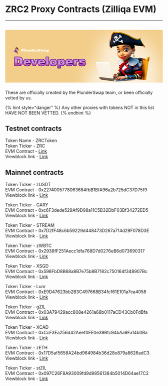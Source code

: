 # ZRC2 Proxy Contracts (Zilliqa EVM)
---
![](../../.gitbook/assets/Developers.png)
---
These are officially created by the PlunderSwap team, or been officially vetted by us.  

{% hint style="danger" %}
Any other proxies with tokens NOT in this list HAVE NOT BEEN VETTED.
{% endhint %}

## Testnet contracts
Token Name - ZRCToken\
Token Ticker - ZRC\
EVM Contract - [Link](https://otterscan.testnet.zilliqa.com/address/0x453b11386FBd54bC532892c0217BBc316fc7b918)\
Viewblock link - [Link](https://viewblock.io/zilliqa/address/zil1rrs6mpxd5gaj3ue603rupdnjq604jueaeae9ga?network=testnet)

## Mainnet contracts
Token Ticker - zUSDT\
EVM Contract - 0x2274005778063684fbB1BfA96a2b725dC37D75f9\
Viewblock link - [Link](https://viewblock.io/zilliqa/address/zil1sxx29cshups269ahh5qjffyr58mxjv9ft78jqy)

Token Ticker - GARY\
EVM Contract - 0xc6F3dede529Af9D98a11C5B32DbF03Bf34272ED5\
Viewblock link - [Link](https://viewblock.io/zilliqa/address/zil1w5hwupgc9rxyuyd742g2c9annwahugrx80fw9h)

Token Ticker - STREAM\
EVM Contract - 0x7D2fF48c6b59229d448473D267a714d29F078D3E\
Viewblock link - [Link](https://viewblock.io/zilliqa/address/zil1504065pp76uuxm7s9m2c4gwszhez8pu3mp6r8c)

Token Ticker - zWBTC\
EVM Contract - 0x2938fF251Aecc1dfa768D7d0276eB6d073690317\
Viewblock link - [Link](https://viewblock.io/zilliqa/address/zil1wha8mzaxhm22dpm5cav2tepuldnr8kwkvmqtjq)

Token Ticker - XSGD\
EVM Contract - 0x598FbD8B68a8B7e75b8B7182c750164f348907Bc\
Viewblock link - [Link](https://viewblock.io/zilliqa/address/zil180v66mlw007ltdv8tq5t240y7upwgf7djklmwh)

Token Ticker - Lunr\
EVM Contract - 0xE9D47623bb2B3C497668B34fcf61E101a7ea4058\
Viewblock link - [Link](https://viewblock.io/zilliqa/address/zil1xxl6yp2twxvljdnn87g9fk7wykdrcv66xdy4rc)

Token Ticker - gZIL\
EVM Contract - 0x03A79429acc808e4261a68b0117aCD43Cb0FdBfa\
Viewblock link - [Link](https://viewblock.io/zilliqa/address/zil14pzuzq6v6pmmmrfjhczywguu0e97djepxt8g3e)

Token Ticker - XCAD\
EVM Contract - 0xCcF3Ea256d42Aeef0EE0e39Bfc94bAa9Fa14b0Ba\
Viewblock link - [Link](https://viewblock.io/zilliqa/address/zil1z5l74hwy3pc3pr3gdh3nqju4jlyp0dzkhq2f5y)

Token Ticker - zETH\
EVM Contract - 0x17D5af5658A24bd964984b36d28e879a8626adC3\
Viewblock link - [Link](https://viewblock.io/zilliqa/address/zil19j33tapjje2xzng7svslnsjjjgge930jx0w09v)

Token Ticker - stZIL\
EVM Contract - 0x097C26F8A93009fd9d98561384b5014D64ae17C2\
Viewblock link - [Link](https://viewblock.io/zilliqa/address/zil1umc54ly88xjw4599gtq860le0qvsuwuj72s246)
